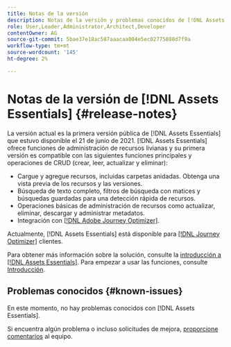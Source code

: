 ```yaml
---
title: Notas de la versión
description: Notas de la versión y problemas conocidos de [!DNL Assets Essentials]
role: User,Leader,Administrator,Architect,Developer
contentOwner: AG
source-git-commit: 5bae37e18ac587aaacaa004e5ec02775888d7f9a
workflow-type: tm+mt
source-wordcount: '145'
ht-degree: 2%

---
```



# Notas de la versión de [!DNL Assets Essentials] {#release-notes}

La versión actual es la primera versión pública de [!DNL Assets Essentials] que estuvo disponible el 21 de junio de 2021. [!DNL Assets Essentials] ofrece funciones de administración de recursos livianas y su primera versión es compatible con las siguientes funciones principales y operaciones de CRUD (crear, leer, actualizar y eliminar):

* Cargue y agregue recursos, incluidas carpetas anidadas. Obtenga una vista previa de los recursos y las versiones.
* Búsqueda de texto completo, filtros de búsqueda con matices y búsquedas guardadas para una detección rápida de recursos.
* Operaciones básicas de administración de recursos como actualizar, eliminar, descargar y administrar metadatos.
* Integración con [[!DNL Adobe Journey Optimizer]](https://experienceleague.adobe.com/docs/journey-optimizer/using/create-messages/assets-essentials.html).

Actualmente, [!DNL Assets Essentials] está disponible para [[!DNL Journey Optimizer]](https://experienceleague.adobe.com/docs/journey-optimizer.html) clientes.

Para obtener más información sobre la solución, consulte la [introducción a [!DNL Assets Essentials]](introduction.md). Para empezar a usar las funciones, consulte [Introducción](/help/get-started.md).

## Problemas conocidos {#known-issues}

En este momento, no hay problemas conocidos con [!DNL Assets Essentials].

<!--
* Use assets that do not have whitespace in the file names. The replies to comments do not work for such assets.
-->

Si encuentra algún problema o incluso solicitudes de mejora, [proporcione comentarios](#provide-feedback) al equipo.
